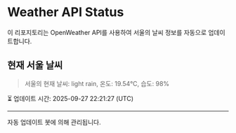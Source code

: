 
# Weather API Status

이 리포지토리는 OpenWeather API를 사용하여 서울의 날씨 정보를 자동으로 업데이트합니다.

## 현재 서울 날씨
> 서울의 현재 날씨: light rain, 온도: 19.54°C, 습도: 98%

⏳ 업데이트 시간: 2025-09-27 22:21:27 (UTC)

---
자동 업데이트 봇에 의해 관리됩니다.
